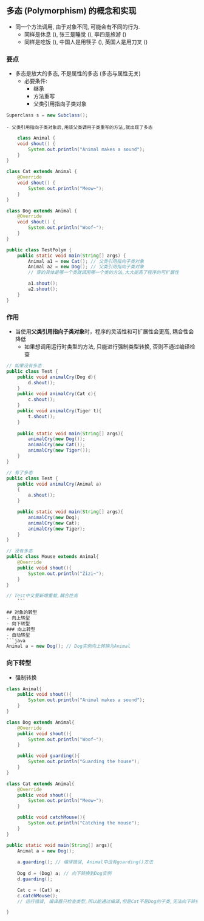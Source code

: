 ## 多态 (Polymorphism) 的概念和实现
- 同一个方法调用, 由于对象不同, 可能会有不同的行为.
	- 同样是休息 (), 张三是睡觉 (), 李四是旅游 ()
	- 同样是吃饭 (), 中国人是用筷子 (), 英国人是用刀叉 ()
### 要点
- 多态是放大的多态, 不是属性的多态 (多态与属性无关)
	- 必要条件:
		- 继承
		- 方法重写
		- 父类引用指向子类对象
```java
Superclass s = new Subclass();
```
	- 父类引用指向子类对象后,用该父类调用子类重写的方法,就出现了多态
```java
	class Animal {
    void shout() {
        System.out.println("Animal makes a sound");
    }
}

class Cat extends Animal {
    @Override
    void shout() {
        System.out.println("Meow~");
    }
}

class Dog extends Animal {
    @Override
    void shout() {
        System.out.println("Woof~");
    } 
}

public class TestPolym {
    public static void main(String[] args) {
        Animal a1 = new Cat(); // 父类引用指向子类对象
        Animal a2 = new Dog(); // 父类引用指向子类对象
        // 穿的具体是哪一个类就调用哪一个类的方法,大大提高了程序的可扩展性

        a1.shout();
        a2.shout();
    }
}

```
### 作用
- 当使用**父类引用指向子类对象**时，程序的灵活性和可扩展性会更高, 耦合性会降低
	- 如果想调用运行时类型的方法, 只能进行强制类型转换, 否则不通过编译检查
```java
// 如果没有多态
public class Test {
	public void animalCry(Dog d){
		d.shout();
	}
	public void animalCry(Cat c){
		c.shout();
	}
	public void animalCry(Tiger t){
		t.shout();
	}
	
	public static void main(String[] args){
		animalCry(new Dog());
		animalCry(new Cat());
		animalCry(new Tiger());
	}
}

// 有了多态
public class Test {
	public void animalCry(Animal a)
	{
		a.shout();
	}

	public static void main(String[] args){
		animalCry(new Dog);
		animalCry(new Cat);
		animalCry(new Tiger);
	}
}

// 没有多态
public class Mouse extends Animal{
	@Override
	public void shout(){
		System.out.println("Zizi~");
	}
}

// Test中又要新增重载,耦合性高
	```

## 对象的转型
- 向上转型
- 向下转型
### 向上转型
- 自动转型
```java
Animal a = new Dog(); // Dog实例向上转换为Animal
```
### 向下转型
- 强制转换
```java
class Animal{
	public void shout(){
		System.out.println("Animal makes a sound");
	}
}

class Dog extends Animal{
	@Override
	public void shout(){
		System.out.println("Woof~");
	}

	public void guarding(){
		System.out.println("Guarding the house");
	}
}

class Cat extends Animal{
	@Override
	public void shout(){
		System.out.println("Meow~");
	}

	public void catchMouse(){
		System.out.println("Catching the mouse");
	}
}

public static void main(String[] args){
	Animal a = new Dog();
	
	a.guarding(); // 编译错误, Animal中没有guarding()方法
	
	Dog d = (Dog) a; // 向下转换到Dog实例
	d.guarding();

	Cat c = (Cat) a;
	c.catchMouse(); 
	// 运行错误, 编译器只检查类型,所以能通过编译,但是Cat不是Dog的子类,无法向下转换

}
```